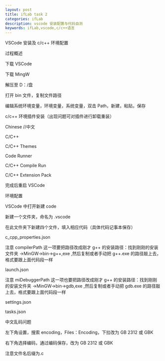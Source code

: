 ```yaml
---
layout: post
title: ifLab task 2
categories: ifLab
description: vscode 安装配置与代码自测
keywords: ifLab,vscode,c/c++语言
---
```


VSCode 安装及 c/c++ 环境配置

过程概述

下载 VSCode

下载 MingW

  解压至 D：/盘
 
 打开 bin 文件，复制文件路径

 编辑系统环境变量，环境变量，系统变量，双击 Path，新建，粘贴，保存
 

c/c++ 环境插件安装（出现问题可对插件进行卸载重装）

 Chinese //中文

 C/C++

 C/C++ Themes

 Code Runner

 C/C++ Compile Run

 C/C++ Extension Pack

 完成后重启 VSCode
 

环境配置

VSCode 中打开新建 code

新建一个文件夹，命名为 .vscode

在此文件夹下新建四个文件，填入相应代码（具体代码记事本保存）

c_cpp_properties.json

注意 compilerPath 这一项要把路径改成刚才 g++ 的安装路径：找到刚刚的安装文件夹 ->MinGW->bin->g++,exe ,然后复制或者手动把 g++.exe 的路径敲上去，格式要跟上面代码段一样

launch.json

注意 miDebuggerPath 这一项也要把路径改成刚才 g++ 的安装路径：找到刚刚的安装文件夹 ->MinGW->bin->gdb,exe ,然后复制或者手动把 gdb.exe 的路径敲上去，格式要跟上面代码段一样
  
settings.json

tasks.json


中文乱码问题

左下角设置，搜索 encoding，Files：Encoding，下拉改为 GB 2312 或 GBK

右下角选择编码，通过编码保存，改为 GB 2312 或 GBK


注意文件名后缀为.c
